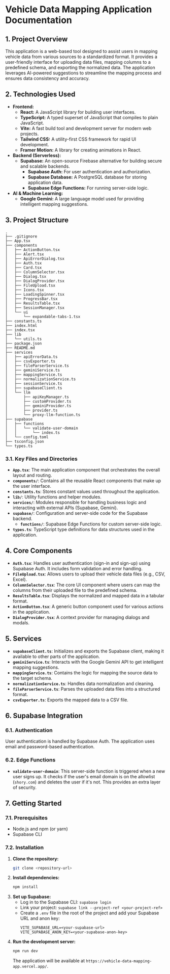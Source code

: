 # Vehicle Data Mapping Application Documentation

## 1. Project Overview

This application is a web-based tool designed to assist users in mapping vehicle data from various sources to a standardized format. It provides a user-friendly interface for uploading data files, mapping columns to a predefined schema, and exporting the normalized data. The application leverages AI-powered suggestions to streamline the mapping process and ensures data consistency and accuracy.

## 2. Technologies Used

- **Frontend:**
  - **React:** A JavaScript library for building user interfaces.
  - **TypeScript:** A typed superset of JavaScript that compiles to plain JavaScript.
  - **Vite:** A fast build tool and development server for modern web projects.
  - **Tailwind CSS:** A utility-first CSS framework for rapid UI development.
  - **Framer Motion:** A library for creating animations in React.
- **Backend (Serverless):**
  - **Supabase:** An open-source Firebase alternative for building secure and scalable backends.
    - **Supabase Auth:** For user authentication and authorization.
    - **Supabase Database:** A PostgreSQL database for storing application data.
    - **Supabase Edge Functions:** For running server-side logic.
- **AI & Machine Learning:**
  - **Google Gemini:** A large language model used for providing intelligent mapping suggestions.

## 3. Project Structure

```
.
├── .gitignore
├── App.tsx
├── components
│   ├── ActionButton.tsx
│   ├── Alert.tsx
│   ├── ApiErrorDialog.tsx
│   ├── Auth.tsx
│   ├── Card.tsx
│   ├── ColumnSelector.tsx
│   ├── Dialog.tsx
│   ├── DialogProvider.tsx
│   ├── FileUpload.tsx
│   ├── Icons.tsx
│   ├── LoadingSpinner.tsx
│   ├── ProgressBar.tsx
│   ├── ResultsTable.tsx
│   ├── SessionManager.tsx
│   └── ui
│       └── expandable-tabs-1.tsx
├── constants.ts
├── index.html
├── index.tsx
├── lib
│   └── utils.ts
├── package.json
├── README.md
├── services
│   ├── apiErrorData.ts
│   ├── csvExporter.ts
│   ├── fileParserService.ts
│   ├── geminiService.ts
│   ├── mappingService.ts
│   ├── normalizationService.ts
│   ├── sessionService.ts
│   ├── supabaseClient.ts
│   └── llm
│       ├── apiKeyManager.ts
│       ├── customProvider.ts
│       ├── geminiProvider.ts
│       ├── provider.ts
│       └── proxy-llm-function.ts
├── supabase
│   ├── functions
│   │   └── validate-user-domain
│   │       └── index.ts
│   └── config.toml
├── tsconfig.json
└── types.ts
```

### 3.1. Key Files and Directories

- **`App.tsx`**: The main application component that orchestrates the overall layout and routing.
- **`components/`**: Contains all the reusable React components that make up the user interface.
- **`constants.ts`**: Stores constant values used throughout the application.
- **`lib/`**: Utility functions and helper modules.
- **`services/`**: Modules responsible for handling business logic and interacting with external APIs (Supabase, Gemini).
- **`supabase/`**: Configuration and server-side code for the Supabase backend.
  - **`functions/`**: Supabase Edge Functions for custom server-side logic.
- **`types.ts`**: TypeScript type definitions for data structures used in the application.

## 4. Core Components

- **`Auth.tsx`**: Handles user authentication (sign-in and sign-up) using Supabase Auth. It includes form validation and error handling.
- **`FileUpload.tsx`**: Allows users to upload their vehicle data files (e.g., CSV, Excel).
- **`ColumnSelector.tsx`**: The core UI component where users can map the columns from their uploaded file to the predefined schema.
- **`ResultsTable.tsx`**: Displays the normalized and mapped data in a tabular format.
- **`ActionButton.tsx`**: A generic button component used for various actions in the application.
- **`DialogProvider.tsx`**: A context provider for managing dialogs and modals.

## 5. Services

- **`supabaseClient.ts`**: Initializes and exports the Supabase client, making it available to other parts of the application.
- **`geminiService.ts`**: Interacts with the Google Gemini API to get intelligent mapping suggestions.
- **`mappingService.ts`**: Contains the logic for mapping the source data to the target schema.
- **`normalizationService.ts`**: Handles data normalization and cleaning.
- **`fileParserService.ts`**: Parses the uploaded data files into a structured format.
- **`csvExporter.ts`**: Exports the mapped data to a CSV file.

## 6. Supabase Integration

### 6.1. Authentication

User authentication is handled by Supabase Auth. The application uses email and password-based authentication.

### 6.2. Edge Functions

- **`validate-user-domain`**: This server-side function is triggered when a new user signs up. It checks if the user's email domain is on the allowlist (`shory.com`) and deletes the user if it's not. This provides an extra layer of security.

## 7. Getting Started

### 7.1. Prerequisites

- Node.js and npm (or yarn)
- Supabase CLI

### 7.2. Installation

1.  **Clone the repository:**
    ```bash
    git clone <repository-url>
    ```
2.  **Install dependencies:**
    ```bash
    npm install
    ```
3.  **Set up Supabase:**
    - Log in to the Supabase CLI: `supabase login`
    - Link your project: `supabase link --project-ref <your-project-ref>`
    - Create a `.env` file in the root of the project and add your Supabase URL and anon key:
      ```
      VITE_SUPABASE_URL=<your-supabase-url>
      VITE_SUPABASE_ANON_KEY=<your-supabase-anon-key>
      ```
4.  **Run the development server:**
    ```bash
    npm run dev
    ```
    The application will be available at `https://vehicle-data-mapping-app.vercel.app/`.
